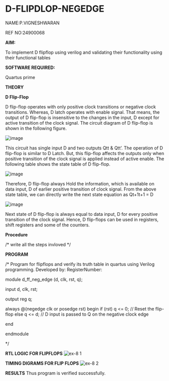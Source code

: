 # D-FLIPDLOP-NEGEDGE

NAME:P.VIGNESHWARAN

REF NO:24900068

**AIM:**

To implement  D flipflop using verilog and validating their functionality using their functional tables

**SOFTWARE REQUIRED:**

Quartus prime

**THEORY**

**D Flip-Flop**

D flip-flop operates with only positive clock transitions or negative clock transitions. Whereas, D latch operates with enable signal. That means, the output of D flip-flop is insensitive to the changes in the input, D except for active transition of the clock signal. The circuit diagram of D flip-flop is shown in the following figure.

![image](https://github.com/naavaneetha/D-FLIPDLOP-NEGEDGE/assets/154305477/48c81fe8-bc3f-40e7-95e2-519fc155ad51)

This circuit has single input D and two outputs Qtt & Qtt’. The operation of D flip-flop is similar to D Latch. But, this flip-flop affects the outputs only when positive transition of the clock signal is applied instead of active enable. The following table shows the state table of D flip-flop.

![image](https://github.com/naavaneetha/D-FLIPDLOP-NEGEDGE/assets/154305477/e5f3fda7-68ec-4a3a-a0a4-cf6f9cc4ab55)

Therefore, D flip-flop always Hold the information, which is available on data input, D of earlier positive transition of clock signal. From the above state table, we can directly write the next state equation as Qt+1t+1 = D

![image](https://github.com/naavaneetha/D-FLIPDLOP-NEGEDGE/assets/154305477/8592c0d8-2917-4142-91b9-d6c30dd891d2)

Next state of D flip-flop is always equal to data input, D for every positive transition of the clock signal. Hence, D flip-flops can be used in registers, shift registers and some of the counters.

**Procedure**

/* write all the steps invloved */

**PROGRAM**

/* Program for flipflops and verify its truth table in quartus using Verilog programming. Developed by: RegisterNumber:

module d_ff_neg_edge (d, clk, rst, q);

  input d, clk, rst;
  
  output reg q;

  always @(negedge clk or posedge rst) begin
    if (rst)
      q <= 0; // Reset the flip-flop
    else
      q <= d; // D input is passed to Q on the negative clock edge
      
  end
  
endmodule


*/

**RTL LOGIC FOR FLIPFLOPS**
![ex-8 1](https://github.com/user-attachments/assets/d9b5f307-5813-446d-89ca-8b807ca8bea7)



**TIMING DIGRAMS FOR FLIP FLOPS**
![ex-8 2](https://github.com/user-attachments/assets/bd12c2d7-60d8-4763-b45e-ec135407a8d7)



**RESULTS**
Thus program is verified successfully.

